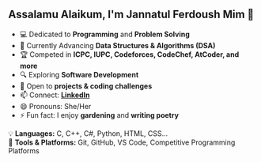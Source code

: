 ## Assalamu Alaikum, I'm Jannatul Ferdoush Mim 👋  
 
- 💻 Dedicated to **Programming** and **Problem Solving**  
- 🌱 Currently Advancing **Data Structures & Algorithms (DSA)**  
- 🏆 Competed in **ICPC, IUPC, Codeforces, CodeChef, AtCoder, and more**  
- 🔍 Exploring **Software Development**  
- 💞️ Open to **projects & coding challenges**  
- 📫 Connect: **[LinkedIn](https://www.linkedin.com/in/jannatulferdoushmim/)**  
- 😄 Pronouns: She/Her  
- ⚡ Fun fact: I enjoy **gardening** and **writing poetry**  
 
💡 **Languages:** C, C++, C#, Python, HTML, CSS...  
🔧 **Tools & Platforms:** Git, GitHub, VS Code, Competitive Programming Platforms  

